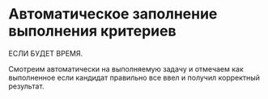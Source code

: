 # Автоматическое заполнение выполнения критериев
ЕСЛИ БУДЕТ ВРЕМЯ.

Смотреим автоматически на выполняемую задачу и отмечаем как выполненное если кандидат правильно все ввел и получил корректный результат.